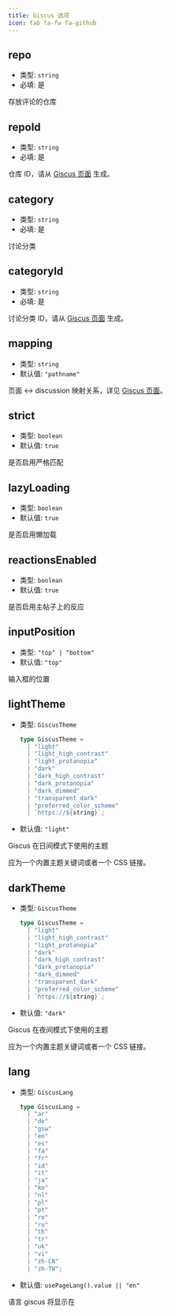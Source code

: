 ```yaml
---
title: Giscus 选项
icon: fab fa-fw fa-github
---
```


## repo

- 类型: `string`
- 必填: 是

存放评论的仓库

## repoId

- 类型: `string`
- 必填: 是

仓库 ID，请从 [Giscus 页面](https://giscus.app/zh-CN) 生成。

## category

- 类型: `string`
- 必填: 是

讨论分类

## categoryId

- 类型: `string`
- 必填: 是

讨论分类 ID，请从 [Giscus 页面](https://giscus.app/zh-CN) 生成。

## mapping

- 类型: `string`
- 默认值: `"pathname"`

页面 ↔️ discussion 映射关系，详见 [Giscus 页面](https://giscus.app/zh-CN)。

## strict

- 类型: `boolean`
- 默认值: `true`

是否启用严格匹配

## lazyLoading

- 类型: `boolean`
- 默认值: `true`

是否启用懒加载

## reactionsEnabled

- 类型: `boolean`
- 默认值: `true`

是否启用主帖子上的反应

## inputPosition

- 类型: `"top" | "bottom"`
- 默认值: `"top"`

输入框的位置

## lightTheme

- 类型: `GiscusTheme`

  ```ts
  type GiscusTheme =
    | "light"
    | "light_high_contrast"
    | "light_protanopia"
    | "dark"
    | "dark_high_contrast"
    | "dark_protanopia"
    | "dark_dimmed"
    | "transparent_dark"
    | "preferred_color_scheme"
    | `https://${string}`;
  ```

- 默认值: `"light"`

Giscus 在日间模式下使用的主题

应为一个内置主题关键词或者一个 CSS 链接。

## darkTheme

- 类型: `GiscusTheme`

  ```ts
  type GiscusTheme =
    | "light"
    | "light_high_contrast"
    | "light_protanopia"
    | "dark"
    | "dark_high_contrast"
    | "dark_protanopia"
    | "dark_dimmed"
    | "transparent_dark"
    | "preferred_color_scheme"
    | `https://${string}`;
  ```

- 默认值: `"dark"`

Giscus 在夜间模式下使用的主题

应为一个内置主题关键词或者一个 CSS 链接。

## lang

- 类型: `GiscusLang`

  ```ts
  type GiscusLang =
    | "ar"
    | "de"
    | "gsw"
    | "en"
    | "es"
    | "fa"
    | "fr"
    | "id"
    | "it"
    | "ja"
    | "ko"
    | "nl"
    | "pl"
    | "pt"
    | "ro"
    | "ru"
    | "th"
    | "tr"
    | "uk"
    | "vi"
    | "zh-CN"
    | "zh-TW";
  ```

- 默认值: `usePageLang().value || "en"`

语言 giscus 将显示在
